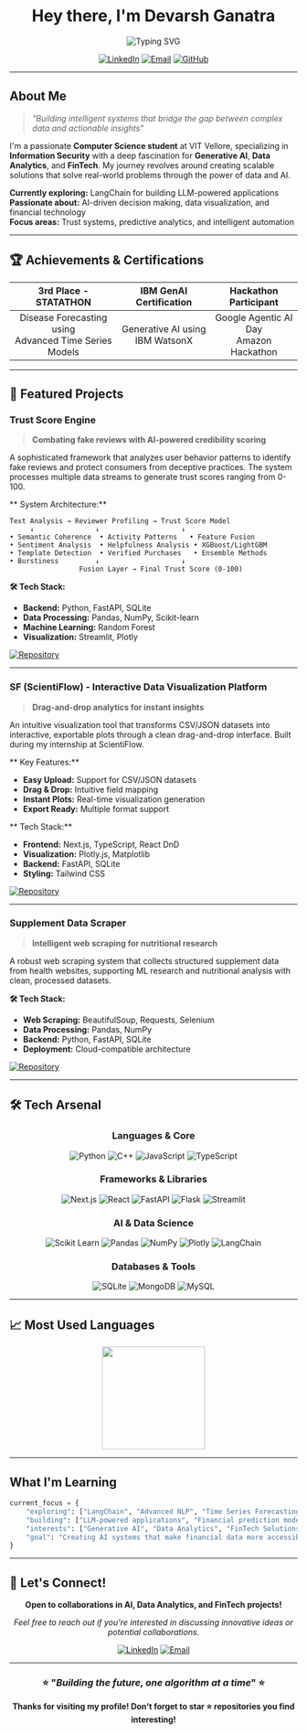 <div align="center">

#  Hey there, I'm Devarsh Ganatra

<img src="https://readme-typing-svg.demolab.com?font=Fira+Code&size=22&duration=3000&pause=1000&color=00D4FF&center=true&vCenter=true&multiline=true&width=600&height=100&lines=3rd+Year+CSE+%40+VIT+Vellore;Information+Security+Specialisation;AI+%7C+Data+Analytics+%7C+FinTech+Enthusiast" alt="Typing SVG" />

</div>

<div align="center">

[![LinkedIn](https://img.shields.io/badge/LinkedIn-0077B5?style=for-the-badge&logo=linkedin&logoColor=white)](https://linkedin.com/in/devarsh-ganatra-898ba2280)
[![Email](https://img.shields.io/badge/Gmail-D14836?style=for-the-badge&logo=gmail&logoColor=white)](mailto:devarsh.ganatra12178@gmail.com)
[![GitHub](https://img.shields.io/badge/GitHub-100000?style=for-the-badge&logo=github&logoColor=white)](https://github.com/devarshganatra)

</div>

---

##  About Me

> *"Building intelligent systems that bridge the gap between complex data and actionable insights"*

I'm a passionate **Computer Science student** at VIT Vellore, specializing in **Information Security** with a deep fascination for **Generative AI**, **Data Analytics**, and **FinTech**. My journey revolves around creating scalable solutions that solve real-world problems through the power of data and AI.

 **Currently exploring:** LangChain for building LLM-powered applications  
 **Passionate about:** AI-driven decision making, data visualization, and financial technology  
 **Focus areas:** Trust systems, predictive analytics, and intelligent automation  

---

## 🏆 Achievements & Certifications

<div align="center">

|  **3rd Place - STATATHON** |  **IBM GenAI Certification** |  **Hackathon Participant** |
|:---:|:---:|:---:|
| Disease Forecasting using<br/>Advanced Time Series Models | Generative AI using<br/>IBM WatsonX | Google Agentic AI Day<br/>Amazon Hackathon |

</div>

---

## 💼 Featured Projects

###  Trust Score Engine
> **Combating fake reviews with AI-powered credibility scoring**

A sophisticated framework that analyzes user behavior patterns to identify fake reviews and protect consumers from deceptive practices. The system processes multiple data streams to generate trust scores ranging from 0-100.

** System Architecture:**
```
Text Analysis → Reviewer Profiling → Trust Score Model
     ↓               ↓                    ↓
• Semantic Coherence  • Activity Patterns   • Feature Fusion
• Sentiment Analysis  • Helpfulness Analysis • XGBoost/LightGBM  
• Template Detection  • Verified Purchases   • Ensemble Methods
• Burstiness         ↓                    ↓
                 Fusion Layer → Final Trust Score (0-100)
```

**🛠️ Tech Stack:**
- **Backend:** Python, FastAPI, SQLite
- **Data Processing:** Pandas, NumPy, Scikit-learn
- **Machine Learning:** Random Forest
- **Visualization:** Streamlit, Plotly

[![Repository](https://img.shields.io/badge/View_Repository-181717?style=for-the-badge&logo=github)](https://github.com/devarshganatra/trust-score-engine)

---

###  SF (ScientiFlow) - Interactive Data Visualization Platform
> **Drag-and-drop analytics for instant insights**

An intuitive visualization tool that transforms CSV/JSON datasets into interactive, exportable plots through a clean drag-and-drop interface. Built during my internship at ScientiFlow.

** Key Features:**
-  **Easy Upload:** Support for CSV/JSON datasets
-  **Drag & Drop:** Intuitive field mapping
-  **Instant Plots:** Real-time visualization generation
-  **Export Ready:** Multiple format support

** Tech Stack:**
- **Frontend:** Next.js, TypeScript, React DnD
- **Visualization:** Plotly.js, Matplotlib
- **Backend:** FastAPI, SQLite
- **Styling:** Tailwind CSS

[![Repository](https://img.shields.io/badge/View_Repository-181717?style=for-the-badge&logo=github)](https://github.com/devarshganatra/ScientiFlow)

---

###  Supplement Data Scraper
> **Intelligent web scraping for nutritional research**

A robust web scraping system that collects structured supplement data from health websites, supporting ML research and nutritional analysis with clean, processed datasets.

**🛠️ Tech Stack:**
- **Web Scraping:** BeautifulSoup, Requests, Selenium
- **Data Processing:** Pandas, NumPy
- **Backend:** Python, FastAPI, SQLite
- **Deployment:** Cloud-compatible architecture

[![Repository](https://img.shields.io/badge/View_Repository-181717?style=for-the-badge&logo=github)](https://github.com/devarshganatra/supplement-data-scraper)

---

## 🛠️ Tech Arsenal

<div align="center">

### Languages & Core
![Python](https://img.shields.io/badge/Python-3776AB?style=for-the-badge&logo=python&logoColor=white)
![C++](https://img.shields.io/badge/C++-00599C?style=for-the-badge&logo=c%2B%2B&logoColor=white)
![JavaScript](https://img.shields.io/badge/JavaScript-F7DF1E?style=for-the-badge&logo=javascript&logoColor=black)
![TypeScript](https://img.shields.io/badge/TypeScript-007ACC?style=for-the-badge&logo=typescript&logoColor=white)

### Frameworks & Libraries
![Next.js](https://img.shields.io/badge/Next.js-000000?style=for-the-badge&logo=nextdotjs&logoColor=white)
![React](https://img.shields.io/badge/React-20232A?style=for-the-badge&logo=react&logoColor=61DAFB)
![FastAPI](https://img.shields.io/badge/FastAPI-005571?style=for-the-badge&logo=fastapi&logoColor=white)
![Flask](https://img.shields.io/badge/Flask-000000?style=for-the-badge&logo=flask&logoColor=white)
![Streamlit](https://img.shields.io/badge/Streamlit-FF4B4B?style=for-the-badge&logo=streamlit&logoColor=white)

### AI & Data Science
![Scikit Learn](https://img.shields.io/badge/scikit--learn-F7931E?style=for-the-badge&logo=scikit-learn&logoColor=white)
![Pandas](https://img.shields.io/badge/pandas-150458?style=for-the-badge&logo=pandas&logoColor=white)
![NumPy](https://img.shields.io/badge/numpy-013243?style=for-the-badge&logo=numpy&logoColor=white)
![Plotly](https://img.shields.io/badge/Plotly-3F4F75?style=for-the-badge&logo=plotly&logoColor=white)
![LangChain](https://img.shields.io/badge/LangChain-000000?style=for-the-badge&logo=chainlink&logoColor=white)

### Databases & Tools
![SQLite](https://img.shields.io/badge/SQLite-003B57?style=for-the-badge&logo=sqlite&logoColor=white)
![MongoDB](https://img.shields.io/badge/MongoDB-4EA94B?style=for-the-badge&logo=mongodb&logoColor=white)
![MySQL](https://img.shields.io/badge/MySQL-4479A1?style=for-the-badge&logo=mysql&logoColor=white)

</div>

---

## 📈 Most Used Languages

<div align="center">

<img height="180em" src="https://github-readme-stats.vercel.app/api/top-langs/?username=devarshganatra&layout=compact&langs_count=8&theme=tokyonight"/>

</div>

---

##  What I'm Learning

```python
current_focus = {
    "exploring": ["LangChain", "Advanced NLP", "Time Series Forecasting"],
    "building": ["LLM-powered applications", "Financial prediction models"],
    "interests": ["Generative AI", "Data Analytics", "FinTech Solutions"],
    "goal": "Creating AI systems that make financial data more accessible"
}
```

---

## 🤝 Let's Connect!

<div align="center">

**Open to collaborations in AI, Data Analytics, and FinTech projects!**

*Feel free to reach out if you're interested in discussing innovative ideas or potential collaborations.*

[![LinkedIn](https://img.shields.io/badge/LinkedIn-0077B5?style=for-the-badge&logo=linkedin&logoColor=white)](https://linkedin.com/in/devarsh-ganatra-898ba2280)
[![Email](https://img.shields.io/badge/Email_Me-D14836?style=for-the-badge&logo=gmail&logoColor=white)](mailto:devarsh.ganatra12178@gmail.com)

</div>

---

<div align="center">

### ⭐ "*Building the future, one algorithm at a time*" ⭐

**Thanks for visiting my profile! Don't forget to star ⭐ repositories you find interesting!**

</div>
